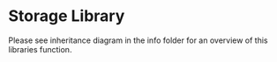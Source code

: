 # Storage Library
Please see inheritance diagram in the info folder for an overview of this libraries function.
